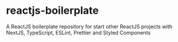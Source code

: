 # reactjs-boilerplate
A ReactJS boilerplate repository for start other ReactJS projects with NextJS, TypeScript, ESLint, Prettier and Styled Components
